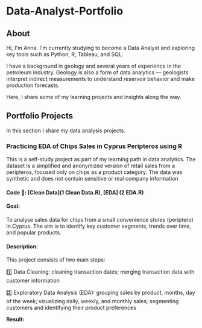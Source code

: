 # Data-Analyst-Portfolio
## About

Hi, I'm Anna. I'm currently studying to become a Data Analyst and exploring key tools such as Python, R, Tableau, and SQL.

I have a background in geology and several years of experience in the petroleum industry. Geology is also a form of data analytics — geologists interpret indirect measurements to understand reservoir behavior and make production forecasts.

Here, I share some of my learning projects and insights along the way.

## Portfolio Projects
In this section I share my data analysis projects.

### Practicing EDA of Chips Sales in Cyprus Peripteros using R
This is a self-study project as part of my learning path in data analytics. The dataset is a simplified and anonymized version of retail sales from a peripteros, focused only on chips as a product category. The data was synthetic and does not contain sensitive or real company information
#### **Code 🔗:** [Clean Data](1 Clean Data.R),  [EDA] (2 EDA.R)

#### **Goal:** 
To analyse sales data for chips from a small convenience stores (periptero) in Cyprus. The aim is to identify key customer segments, trends over time, and popular products.
#### **Description:** 
This project consists of two main steps:

1️⃣ Data Cleaning: cleaning transaction dates; merging transaction data with customer information

2️⃣ Exploratory Data Analysis (EDA): grouping sales by product, months, day of the week; visualizing daily, weekly, and monthly sales; segmenting customers and identifying their product preferences

**Result:**
